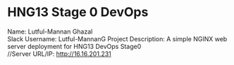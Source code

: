 # HNG13 Stage 0 DevOps

Name: Lutful-Mannan Ghazal  
Slack Username: Lutful-MannanG 
Project Description: A simple NGINX web server deployment for HNG13 DevOps Stage0  
//Server URL/IP: http://16.16.201.231 
